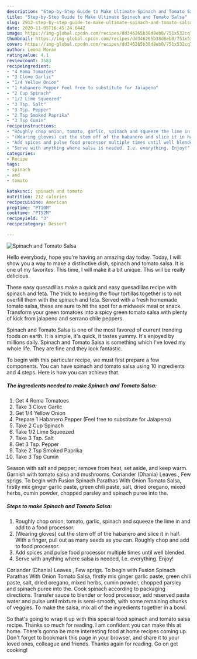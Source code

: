 ```yaml
---
description: "Step-by-Step Guide to Make Ultimate Spinach and Tomato Salsa"
title: "Step-by-Step Guide to Make Ultimate Spinach and Tomato Salsa"
slug: 2912-step-by-step-guide-to-make-ultimate-spinach-and-tomato-salsa
date: 2020-11-05T16:45:24.644Z
image: https://img-global.cpcdn.com/recipes/dd346265b38d8eb0/751x532cq70/spinach-and-tomato-salsa-recipe-main-photo.jpg
thumbnail: https://img-global.cpcdn.com/recipes/dd346265b38d8eb0/751x532cq70/spinach-and-tomato-salsa-recipe-main-photo.jpg
cover: https://img-global.cpcdn.com/recipes/dd346265b38d8eb0/751x532cq70/spinach-and-tomato-salsa-recipe-main-photo.jpg
author: Leona Moran
ratingvalue: 4.1
reviewcount: 3583
recipeingredient:
- "4 Roma Tomatoes"
- "3 Clove Garlic"
- "1/4 Yellow Onion"
- "1 Habanero Pepper Feel free to substitute for Jalapeno"
- "2 Cup Spinach"
- "1/2 Lime Squeezed"
- "3 Tsp. Salt"
- "3 Tsp. Pepper"
- "2 Tsp Smoked Paprika"
- "3 Tsp Cumin"
recipeinstructions:
- "Roughly chop onion, tomato, garlic, spinach and squeeze the lime in and add to a food processor."
- "(Wearing gloves) cut the stem off of the habanero and slice it in half. With a finger, pull out as many seeds as you can. Roughly chop and add to food processor."
- "Add spices and pulse food processor multiple times until well blended."
- "Serve with anything where salsa is needed, I.e. everything. Enjoy!"
categories:
- Recipe
tags:
- spinach
- and
- tomato

katakunci: spinach and tomato 
nutrition: 212 calories
recipecuisine: American
preptime: "PT10M"
cooktime: "PT52M"
recipeyield: "3"
recipecategory: Dessert

---
```



![Spinach and Tomato Salsa](https://img-global.cpcdn.com/recipes/dd346265b38d8eb0/751x532cq70/spinach-and-tomato-salsa-recipe-main-photo.jpg)

Hello everybody, hope you're having an amazing day today. Today, I will show you a way to make a distinctive dish, spinach and tomato salsa. It is one of my favorites. This time, I will make it a bit unique. This will be really delicious.

These easy quesadillas make a quick and easy quesadillas recipe with spinach and feta. The trick to keeping the flour tortillas together is to not overfill them with the spinach and feta. Served with a fresh homemade tomato salsa, these are sure to hit the spot for a midweek meal or snack. Transform your green tomatoes into a spicy green tomato salsa with plenty of kick from jalapeno and serrano chile peppers.

Spinach and Tomato Salsa is one of the most favored of current trending foods on earth. It is simple, it's quick, it tastes yummy. It's enjoyed by millions daily. Spinach and Tomato Salsa is something which I've loved my whole life. They are fine and they look fantastic.


To begin with this particular recipe, we must first prepare a few components. You can have spinach and tomato salsa using 10 ingredients and 4 steps. Here is how you can achieve that.

<!--inarticleads1-->

##### The ingredients needed to make Spinach and Tomato Salsa:

1. Get 4 Roma Tomatoes
1. Take 3 Clove Garlic
1. Get 1/4 Yellow Onion
1. Prepare 1 Habanero Pepper (Feel free to substitute for Jalapeno)
1. Take 2 Cup Spinach
1. Take 1/2 Lime Squeezed
1. Take 3 Tsp. Salt
1. Get 3 Tsp. Pepper
1. Take 2 Tsp Smoked Paprika
1. Take 3 Tsp Cumin


Season with salt and pepper; remove from heat, set aside, and keep warm. Garnish with tomato salsa and mushrooms. Coriander (Dhania) Leaves , Few sprigs. To begin with Fusion Spinach Parathas With Onion Tomato Salsa, firstly mix ginger garlic paste, green chili paste, salt, dried oregano, mixed herbs, cumin powder, chopped parsley and spinach puree into the. 

<!--inarticleads2-->

##### Steps to make Spinach and Tomato Salsa:

1. Roughly chop onion, tomato, garlic, spinach and squeeze the lime in and add to a food processor.
1. (Wearing gloves) cut the stem off of the habanero and slice it in half. With a finger, pull out as many seeds as you can. Roughly chop and add to food processor.
1. Add spices and pulse food processor multiple times until well blended.
1. Serve with anything where salsa is needed, I.e. everything. Enjoy!


Coriander (Dhania) Leaves , Few sprigs. To begin with Fusion Spinach Parathas With Onion Tomato Salsa, firstly mix ginger garlic paste, green chili paste, salt, dried oregano, mixed herbs, cumin powder, chopped parsley and spinach puree into the. Cook spinach according to packaging directions. Transfer sauce to blender or food processor, add reserved pasta water and pulse until mixture is semi-smooth, with some remaining chunks of veggies. To make the salsa, mix all of the ingredients together in a bowl. 

So that's going to wrap it up with this special food spinach and tomato salsa recipe. Thanks so much for reading. I am confident you can make this at home. There's gonna be more interesting food at home recipes coming up. Don't forget to bookmark this page in your browser, and share it to your loved ones, colleague and friends. Thanks again for reading. Go on get cooking!
